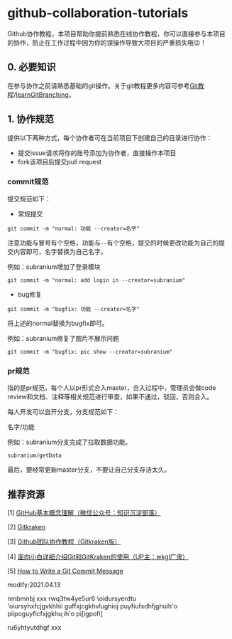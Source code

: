 # github-collaboration-tutorials
Github协作教程，本项目帮助你提前熟悉在线协作教程，你可以直接参与本项目的协作，防止在工作过程中因为你的误操作导致大项目的严重损失哦😉！

## 0. 必要知识

在参与协作之前请熟悉基础的git操作。关于git教程更多内容可参考[Git教程](https://www.liaoxuefeng.com/wiki/896043488029600)/[learnGitBranching](https://learngitbranching.js.org/?locale=zh_CN)。

## 1. 协作规范

提供以下两种方式，每个协作者可在当前项目下创建自己的目录进行协作：

- 提交issue请求将你的账号添加为协作者，直接操作本项目
- fork该项目后提交pull request

### commit规范

提交规范如下：

- 常规提交

```
git commit -m "normal: 功能 --creator=名字"
```

注意功能与冒号有个空格，功能与`--`有个空格，提交的时候更改功能为自己的提交内容即可，名字替换为自己名字。

例如：subranium增加了登录模块

```
git commit -m "normal: add login in --creator=subranium"
```

- bug修复

```
git commit -m "bugfix: 功能 --creator=名字"
```

将上述的normal替换为bugfix即可。

例如：subranium修复了图片不展示问题

```
git commit -m "bugfix: pic show --creator=subranium"
```

### pr规范

指的是pr规范，每个人以pr形式合入master，合入过程中，管理员会做code review和文档、注释等相关规范进行审查，如果不通过，驳回，否则合入。

每人开发可以自开分支，分支规范如下：

名字/功能

例如：subranium分支完成了拉取数据功能。

```
subranium/getData
```

最后，要经常更新master分支，不要让自己分支存活太久。

## 推荐资源

[1] [GitHub基本概念理解（微信公众号：知识沉淀部落）](https://mp.weixin.qq.com/s?__biz=MzAwODUyMjk1NQ==&mid=2247483661&idx=1&sn=7ffe3e4685e1ac3e2310a5c6f11f6730&chksm=9b6cdca9ac1b55bfdfd721e082b323bedc72e4ea052b3a9e1291eee8303ca78dbf9abe6d1f4d&scene=126&sessionid=1596346457&key=ebb412db45555e1dc815665ca63509ec822a4fa5e02496552e9831c278df66b8a3fe94fadd8d2deace387921f0f7e091999d05dc8f7cf9f89b72235b31c25ca3c19c40ea89f75be98e3531b7b3d0678b86cbe43e771b6546b3fb38e2434691be7a71eb05e8b4d8c5060cf202c6b18ba61d743e5995f393807e240dd15613eef0&ascene=1&uin=MTcyNTMxODQzOA%3D%3D&devicetype=Windows+10+x64&version=6300002f&lang=zh_CN&exportkey=AxRqDshfuvTyWnnLz4QeQhk%3D&pass_ticket=fifDZE3OhWi02qbAUsFNOGkF%2BW0W5Tdb39TbhqFaJsZAcgJ7R5MfebbmfE4ml%2F1E&wx_header=0)

[2] [Gitkraken](https://www.gitkraken.com/)

[3] [Github团队协作教程（Gitkraken版）](https://www.cnblogs.com/thousfeet/p/7840932.html)

[4] [面向小白详细介绍Git和GitKraken的使用（UP主：wkgl广隶）](https://www.bilibili.com/video/BV1bK4y1t7CD?from=search&amp;seid=15547533998579929746 )

[5] [How to Write a Git Commit Message](https://chris.beams.io/posts/git-commit/)

modify:2021.04.13

nmbmnbj
xxx
rwq3tw4ye5ur6
\oidursyerdtu\
'oiursyhxfcjgvkhhii
guffxjcgkhvlughioj
puyfiufxdhfjghuih'o
piipoguyficfxjgkhu;ih'o
pi[igpofi]


ru6yhtyutdhgf
xxx
